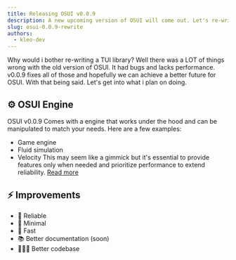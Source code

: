 ```yaml
---
title: Releasing OSUI v0.0.9
description: A new upcoming version of OSUI will come out. Let's re-write it.
slug: osui-0.0.9-rewrite
authors:
  - kleo-dev
---
```


Why would i bother re-writing a TUI library? Well there was a LOT of things wrong with the old version of OSUI. It had bugs and lacks performance. v0.0.9 fixes all of those and hopefully we can achieve a better future for OSUI. With that being said. Let's get into what i plan on doing.

## ⚙️ OSUI Engine
OSUI v0.0.9 Comes with a engine that works under the hood and can be manipulated to match your needs. Here are a few examples:
- Game engine
- Fluid simulation
- Velocity
This may seem like a gimmick but it's essential to provide features only when needed and prioritize performance to extend reliability. [Read more](/docs/0.0.8/engine)

## ⚡️ Improvements
- 📌 Reliable
- 🌿 Minimal
- 🚀 Fast
- 📚 Better documentation (soon)
- 🧑🏻‍💻 Better codebase